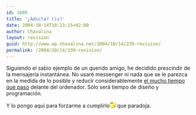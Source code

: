 ```yaml
---
id: 1605
title: '¿Adicta? (ii)'
date: 2004-10-14T10:23:15+02:00
author: Chavalina
layout: revision
guid: http://www.wp.chavalina.net/2004/10/14/239-revision/
permalink: /2004/10/14/239-revision/
---
```

Siguiendo el sabio ejemplo de un querido amigo, he decidido prescindir de la mensajería instantánea. No usaré messenger ni nada que se le parezca en la medida de lo posible y reducir considerablemente <a href="http://www.chavalina.net/comentar.php?idpost=202" target="_blank">el mucho tiempo que paso</a> delante del ordenador. Sólo será tiempo de diseño y programación.

Y lo pongo aquí para forzarme a cumplirlo![emo](/imagenes/emoticonos/pensativo.gif) que paradoja.